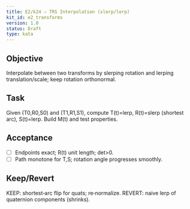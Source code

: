 ```yaml
---
title: E2/k24 — TRS Interpolation (slerp/lerp)
kit_id: e2_transforms
version: 1.0
status: Draft
type: kata
---
```

## Objective
Interpolate between two transforms by slerping rotation and lerping translation/scale; keep rotation orthonormal.
## Task
Given (T0,R0,S0) and (T1,R1,S1), compute T(t)=lerp, R(t)=slerp (shortest arc), S(t)=lerp. Build M(t) and test properties.
## Acceptance
- [ ] Endpoints exact; R(t) unit length; det>0.
- [ ] Path monotone for T,S; rotation angle progresses smoothly.
## Keep/Revert
KEEP: shortest‑arc flip for quats; re‑normalize. REVERT: naive lerp of quaternion components (shrinks).
